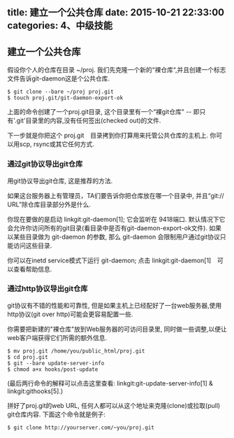 title: 建立一个公共仓库
date: 2015-10-21 22:33:00
categories: 4、中级技能
---
## 建立一个公共仓库 ##

假设你个人的仓库在目录 ~/proj. 我们先克隆一个新的“裸仓库“,并且创建一个标志文件告诉git-daemon这是个公共仓库.

    $ git clone --bare ~/proj proj.git
    $ touch proj.git/git-daemon-export-ok


上面的命令创建了一个proj.git目录, 这个目录里有一个“裸git仓库" -- 即只有'.git'目录里的内容,没有任何签出(checked out)的文件.

下一步就是你把这个 proj.git　目录拷到你打算用来托管公共仓库的主机上. 你可以用scp, rsync或其它任何方式.


### 通过git协议导出git仓库 ###

用git协议导出git仓库, 这是推荐的方法.

如果这台服务器上有管理员，TA们要告诉你把仓库放在哪一个目录中, 并且“git:// URL”除仓库目录部分外是什么.


你现在要做的是启动 linkgit:git-daemon[1]; 它会监听在 9418端口. 默认情况下它会允许你访问所有的git目录(看目录中是否有git-daemon-export-ok文件). 如果以某些目录做为 git-daemon 的参数, 那么 git-daemon 会限制用户通过git协议只能访问这些目录.

你可以在inetd service模式下运行 git-daemon; 点击 linkgit:git-daemon[1]　可以查看帮助信息.

### 通过http协议导出git仓库 ###

git协议有不错的性能和可靠性, 但是如果主机上已经配好了一台web服务器,使用http协议(git over http)可能会更容易配置一些.

你需要把新建的"裸仓库"放到Web服务器的可访问目录里, 同时做一些调整,以便让web客户端获得它们所需的额外信息.

    $ mv proj.git /home/you/public_html/proj.git
    $ cd proj.git
    $ git --bare update-server-info
    $ chmod a+x hooks/post-update

(最后两行命令的解释可以点击这里查看: linkgit:git-update-server-info[1] &  linkgit:githooks[5].)

拼好了proj.git的web URL, 任何人都可以从这个地址来克隆(clone)或拉取(pull) git仓库内容. 下面这个命令就是例子:

    $ git clone http://yourserver.com/~you/proj.git

